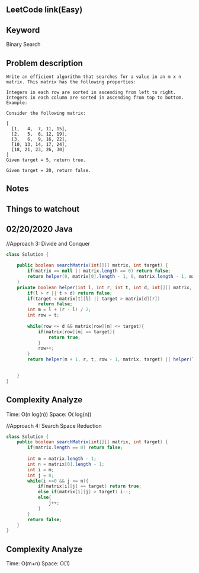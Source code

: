 ## LeetCode link(Easy)


## Keyword
Binary Search

## Problem description
```
Write an efficient algorithm that searches for a value in an m x n matrix. This matrix has the following properties:

Integers in each row are sorted in ascending from left to right.
Integers in each column are sorted in ascending from top to bottom.
Example:

Consider the following matrix:

[
  [1,   4,  7, 11, 15],
  [2,   5,  8, 12, 19],
  [3,   6,  9, 16, 22],
  [10, 13, 14, 17, 24],
  [18, 21, 23, 26, 30]
]
Given target = 5, return true.

Given target = 20, return false.
```



## Notes


## Things to watchout

## 02/20/2020 Java
//Approach 3: Divide and Conquer
```java
class Solution {
        
    public boolean searchMatrix(int[][] matrix, int target) {
        if(matrix == null || matrix.length == 0) return false;
        return helper(0, matrix[0].length - 1, 0, matrix.length - 1, matrix, target);
    }
    private boolean helper(int l, int r, int t, int d, int[][] matrix, int target){
        if(l > r || t > d) return false;
        if(target < matrix[t][l] || target > matrix[d][r])
            return false;
        int m = l + (r - l) / 2;
        int row = t;
        
        while(row <= d && matrix[row][m] <= target){
            if(matrix[row][m] == target){
                return true;
            }
            row++;
        }
        return helper(m + 1, r, t, row - 1, matrix, target) || helper(l, m - 1, row, d, matrix, target);

        
    }
}

```
## Complexity Analyze
Time: O(n log(n))
Space: O( log(n))

//Approach 4: Search Space Reduction
```java
class Solution {
    public boolean searchMatrix(int[][] matrix, int target) {
        if(matrix.length == 0) return false;
        
        int m = matrix.length - 1;
        int n = matrix[0].length - 1;
        int i = m;
        int j = 0;
        while(i >=0 && j <= n){
            if(matrix[i][j] == target) return true;
            else if(matrix[i][j] > target) i--;
            else{
                j++;
            }
        }
        return false;
    }
}
```
## Complexity Analyze
Time: O(m+n)
Space: O(1)

